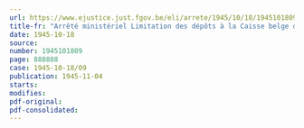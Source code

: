 ```yaml
---
url: https://www.ejustice.just.fgov.be/eli/arrete/1945/10/18/1945101809/justel
title-fr: "Arrêté ministériel Limitation des dépôts à la Caisse belge de Prêts et d'Epargne à Londres"
date: 1945-10-18
source:
number: 1945101809
page: 888888
case: 1945-10-18/09
publication: 1945-11-04
starts:
modifies:
pdf-original:
pdf-consolidated:
---
```


